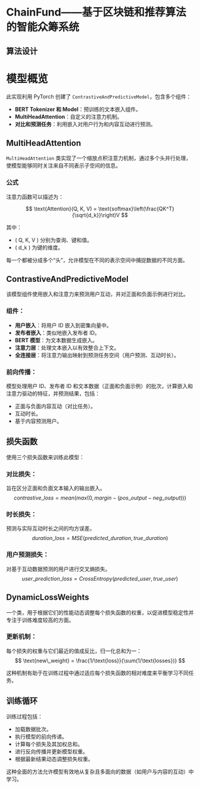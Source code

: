 # ChainFund——基于区块链和推荐算法的智能众筹系统

## 算法设计

# 模型概览

此实现利用 PyTorch 创建了 `ContrastiveAndPredictiveModel`，包含多个组件：

- **BERT Tokenizer 和 Model**：预训练的文本嵌入组件。
- **MultiHeadAttention**：自定义的注意力机制。
- **对比和预测任务**：利用嵌入对用户行为和内容互动进行预测。

## MultiHeadAttention

`MultiHeadAttention` 类实现了一个缩放点积注意力机制，通过多个头并行处理，使模型能够同时关注来自不同表示子空间的信息。

### 公式
注意力函数可以描述为：

$$ \text{Attention}(Q, K, V) = \text{softmax}\left(\frac{QK^T}{\sqrt{d_k}}\right)V $$

其中：
- \( Q, K, V \) 分别为查询、键和值。
- \( d_k \) 为键的维度。

每一个都被分成多个“头”，允许模型在不同的表示空间中捕捉数据的不同方面。

## ContrastiveAndPredictiveModel

该模型组件使用嵌入和注意力来预测用户互动，并对正面和负面示例进行对比。

### 组件：
- **用户嵌入**：将用户 ID 嵌入到密集向量中。
- **发布者嵌入**：类似地嵌入发布者 ID。
- **BERT 模型**：为文本数据生成嵌入。
- **注意力层**：处理文本嵌入以有效整合上下文。
- **全连接层**：将注意力输出映射到预测任务空间（用户预测、互动时长）。

### 前向传播：
模型处理用户 ID、发布者 ID 和文本数据（正面和负面示例）的批次，计算嵌入和注意力驱动的特征，并预测结果，包括：
- 正面与负面内容互动（对比任务）。
- 互动时长。
- 基于内容预测用户。

## 损失函数

使用三个损失函数来训练此模型：

### 对比损失：
旨在区分正面和负面文本输入的输出嵌入。
$$ {contrastive\_loss} = {mean}\left({max}(0, {margin} - (pos\_output - neg\_output))\right) $$

### 时长损失：

预测与实际互动时长之间的均方误差。
$$ {duration\_loss} = {MSE}(predicted\_duration, true\_duration) $$

### 用户预测损失：
对基于互动数据预测的用户进行交叉熵损失。
$$ {user\_prediction\_loss} = {CrossEntropy}(predicted\_user, true\_user) $$

## DynamicLossWeights

一个类，用于根据它们的性能动态调整每个损失函数的权重，以促进模型稳定性并专注于训练难度较高的方面。

### 更新机制：

每个损失的权重与它们最近的值成反比，归一化总和为一：
$$ \text{new\_weight} = \frac{1/\text{loss}}{\sum(1/\text{losses})} $$

这种机制有助于在训练过程中通过适应每个损失函数的相对难度来平衡学习不同任务。

## 训练循环

训练过程包括：
- 加载数据批次。
- 执行模型的前向传递。
- 计算每个损失及其加权总和。
- 进行反向传播并更新模型权重。
- 根据最新结果动态调整损失权重。

这种全面的方法允许模型有效地从复杂且多面向的数据（如用户与内容的互动）中学习。

